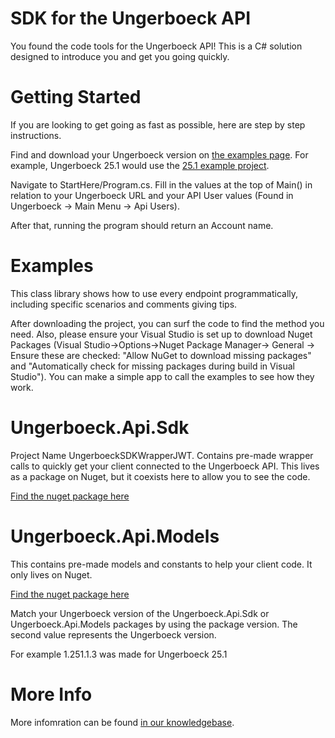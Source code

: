 SDK for the Ungerboeck API 
==========================

You found the code tools for the Ungerboeck API!  This is a C# solution designed to introduce you and get you going quickly.

# Getting Started
If you are looking to get going as fast as possible, here are step by step instructions.

Find and download your Ungerboeck version on [the examples page](https://github.com/UngerboeckAPI).  For example, Ungerboeck 25.1 would use the [25.1 example project](https://github.com/UngerboeckAPI/251).

Navigate to StartHere/Program.cs.  Fill in the values at the top of Main() in relation to your Ungerboeck URL and your API User values (Found in Ungerboeck -> Main Menu -> Api Users).

After that, running the program should return an Account name.

# Examples
This class library shows how to use every endpoint programmatically, including specific scenarios and comments giving tips.  

After downloading the project, you can surf the code to find the method you need.  Also, please ensure your Visual Studio is set up to download Nuget Packages (Visual Studio->Options->Nuget Package Manager-> General -> Ensure these are checked: "Allow NuGet to download missing packages" and "Automatically check for missing packages during build in Visual Studio").  You can make a simple app to call the examples to see how they work.

# Ungerboeck.Api.Sdk 
Project Name UngerboeckSDKWrapperJWT.  Contains pre-made wrapper calls to quickly get your client connected to the Ungerboeck API.  This lives as a package on Nuget, but it coexists here to allow you to see the code.  

[Find the nuget package here](https://www.nuget.org/packages/Ungerboeck.Api.Sdk/)

# Ungerboeck.Api.Models 
This contains pre-made models and constants to help your client code.  It only lives on Nuget.  

[Find the nuget package here](https://www.nuget.org/packages/Ungerboeck.Api.Models/)

Match your Ungerboeck version of the Ungerboeck.Api.Sdk or Ungerboeck.Api.Models packages by using the package version.  The second value represents the Ungerboeck version.

For example 1.251.1.3 was made for Ungerboeck 25.1

# More Info
More infomration can be found [in our knowledgebase](https://supportcenter.ungerboeck.com/hc/en-us/sections/115001365327-API-Basics).
